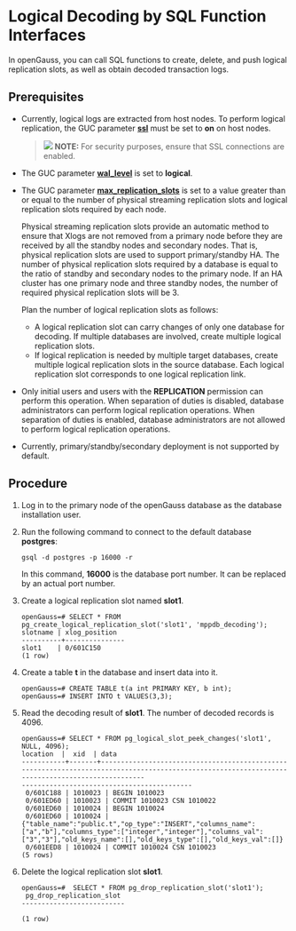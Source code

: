 # Logical Decoding by SQL Function Interfaces<a name="EN-US_TOPIC_0289900929"></a>

In openGauss, you can call SQL functions to create, delete, and push logical replication slots, as well as obtain decoded transaction logs.

## Prerequisites<a name="en-us_topic_0283137322_en-us_topic_0237121453_section1288315272236"></a>

-   Currently, logical logs are extracted from host nodes. To perform logical replication, the GUC parameter  **[ssl](../DataBaseReference/security-and-authentication_postgresql-conf.md#en-us_topic_0283137371_en-us_topic_0237124696_en-us_topic_0059778664_s8c4647db116f44c4b9ce3dceee3d6ffa)**  must be set to  **on**  on host nodes.

    >![](public_sys-resources/icon-note.gif) **NOTE:** 
    >For security purposes, ensure that SSL connections are enabled.


-   The GUC parameter  **[wal\_level](../DataBaseReference/settings.md#en-us_topic_0283137354_en-us_topic_0237124707_en-us_topic_0059778393_s2c76f5957066407a959191148f2c780f)**  is set to  **logical**.
-   The GUC parameter  **[max\_replication\_slots](../DataBaseReference/sending-server.md#en-us_topic_0283137693_section7322161612568)**  is set to a value greater than or equal to the number of physical streaming replication slots and logical replication slots required by each node.

    Physical streaming replication slots provide an automatic method to ensure that Xlogs are not removed from a primary node before they are received by all the standby nodes and secondary nodes. That is, physical replication slots are used to support primary/standby HA. The number of physical replication slots required by a database is equal to the ratio of standby and secondary nodes to the primary node. If an HA cluster has one primary node and three standby nodes, the number of required physical replication slots will be 3.

    Plan the number of logical replication slots as follows:

    -   A logical replication slot can carry changes of only one database for decoding. If multiple databases are involved, create multiple logical replication slots.
    -   If logical replication is needed by multiple target databases, create multiple logical replication slots in the source database. Each logical replication slot corresponds to one logical replication link.

-   Only initial users and users with the  **REPLICATION**  permission can perform this operation. When separation of duties is disabled, database administrators can perform logical replication operations. When separation of duties is enabled, database administrators are not allowed to perform logical replication operations.
-   Currently, primary/standby/secondary deployment is not supported by default.

## Procedure<a name="en-us_topic_0283137322_en-us_topic_0237121453_section14821441121619"></a>

1.  Log in to the primary node of the openGauss database as the database installation user.
2.  Run the following command to connect to the default database  **postgres**:

    ```
    gsql -d postgres -p 16000 -r
    ```

    In this command,  **16000**  is the database port number. It can be replaced by an actual port number.

3.  Create a logical replication slot named  **slot1**.

    ```
    openGauss=# SELECT * FROM pg_create_logical_replication_slot('slot1', 'mppdb_decoding');
    slotname | xlog_position
    ----------+---------------
    slot1    | 0/601C150
    (1 row)
    ```

4.  Create a table  **t**  in the database and insert data into it.

    ```
    openGauss=# CREATE TABLE t(a int PRIMARY KEY, b int);
    openGauss=# INSERT INTO t VALUES(3,3);
    ```

5.  Read the decoding result of  **slot1**. The number of decoded records is 4096.

    ```
    openGauss=# SELECT * FROM pg_logical_slot_peek_changes('slot1', NULL, 4096);
    location  |  xid  | data                                                                                         
    -----------+-------+-------------------------------------------------------------------------------------------------------------------------------------------------
    -------------------------------------------
     0/601C188 | 1010023 | BEGIN 1010023
     0/601ED60 | 1010023 | COMMIT 1010023 CSN 1010022
     0/601ED60 | 1010024 | BEGIN 1010024
     0/601ED60 | 1010024 | {"table_name":"public.t","op_type":"INSERT","columns_name":["a","b"],"columns_type":["integer","integer"],"columns_val":["3","3"],"old_keys_name":[],"old_keys_type":[],"old_keys_val":[]}
     0/601EED8 | 1010024 | COMMIT 1010024 CSN 1010023
    (5 rows)
    ```

6.  Delete the logical replication slot  **slot1**.

    ```
    openGauss=#  SELECT * FROM pg_drop_replication_slot('slot1');
     pg_drop_replication_slot
    --------------------------
    
    (1 row)
    ```


